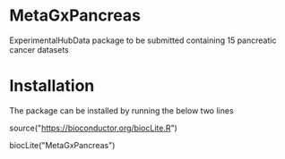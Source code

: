 MetaGxPancreas
========

ExperimentalHubData package to be submitted containing 15 pancreatic cancer datasets


Installation
========

The package can be installed by running the below two lines

source("https://bioconductor.org/biocLite.R")

biocLite("MetaGxPancreas")

